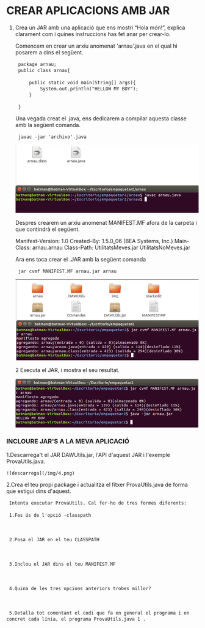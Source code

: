 
# CREAR APLICACIONS AMB JAR


1. Crea un JAR amb una aplicació que ens mostri “Hola món!”, explica clarament com i quines instruccions has fet anar per crear-lo.

	Comencem en crear un arxiu anomenat 'arnau'.java en el qual hi posarem a dins el següent.

		package arnau;
		public class arnau{

			public static void main(String[] args){
				System.out.println("HELLOW MY BOY");		
			}

		}

	Una vegada creat el .java, ens dedicarem a compilar aquesta classe amb la següent comanda.
    
    	javac -jar 'archivo'.java
        
	![compilacio](/img/1.png)
    
	Despres crearem un arxiu anomenat MANIFEST.MF afora de la carpeta i que contindrà el següent.
    
    Manifest-Version: 1.0
    Created-By: 1.5.0_06 (BEA Systems, Inc.)
    Main-Class: arnau.arnau
    Class-Path: UtilitatsMeves.jar UtilitatsNoMeves.jar
    
    Ara ens toca crear el .JAR amb la següent comanda
    
    	jar cvmf MANIFEST.MF arnau.jar arnau
    
     ![jar](/img/2.png)
        
        
	2 Executa el JAR, i mostra el seu resultat.
    
	![compilacio](/img/3.png)
    
    
    
### INCLOURE JAR'S A LA MEVA APLICACIÓ
	
   1.Descarrega't el JAR DAWUtils.jar, l'API d'aquest JAR 	i l'exemple ProvaUtils.java.
	
    ![descarrega](/img/4.png)
    
   2.Crea el teu propi package i actualitza el fitxer ProvaUtils.java de forma que estigui dins d'aquest.
    
    	
    
	 Intenta executar ProvaUtils. Cal fer-ho de tres formes diferents:
     
	 1.Fes ús de l'opció -classpath
	 	
        
     
	 2.Posa el JAR en el teu CLASSPATH
	 
     	
     
	 3.Inclou el JAR dins el teu MANIFEST.MF
	 
     	
     
	 4.Quina de les tres opcions anteriors trobes millor?
	 
     	
     
	 5.Detalla tot comentant el codi que fa en general el programa i en concret cada línia, el programa ProvaUtils.java 1 .

		

